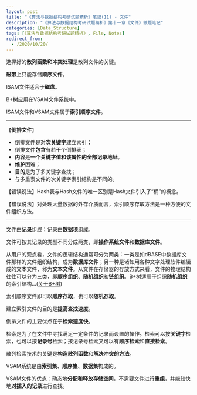 ```yaml
---
layout: post
title: "《算法与数据结构考研试题精析》笔记(11) - 文件"
description: "《算法与数据结构考研试题精析》第十一章《文件》做题笔记"
categories: [Data_Structure]
tags: [《算法与数据结构考研试题精析》, File, Notes]
redirect_from:
  - /2020/10/20/
---
```


选择好的**散列函数和冲突处理**是散列文件的关键。

**磁带**上只能存储**顺序文件**。

ISAM文件适合于**磁盘**。

B+树应用在VSAM文件系统中。

ISAM文件和VSAM文件属于**索引顺序文件**。

***

【**倒排文件**】

* 倒排文件是对**次关键字**建立索引；
* 倒排文件**包含**有若干个倒排表；
* **内容**是**一个关键字值和该属性的全部记录地址**。
* **维护**困难；
* **目的**是为了多关键字查找；
* 与多重表文件的次关键字索引结构是不同的。

【错误说法】Hash表与Hash文件的唯一区别是Hash文件引入了“桶”的概念。

【错误说法】对处理大量数据的外存介质而言，索引顺序存取方法是一种方便的文件组织方法。

***

文件由**记录**组成；记录由**数据项**组成。

文件可按其记录的类型不同分成两类，即**操作系统文件**和**数据库文件**。

从用户的观点看，文件的逻辑结构通常可分为两类：一类是如dBASE中数据库文件那样的文件组织结构，成为**数据库文件**；另一种是诸如用各种文字处理软件编辑成的文本文件，称为**文本文件**。从文件在存储器的存放方式来看，文件的物理结构往往可以分为三类，即**顺序组织**、**随机组织**和**链组织**。B+树适用于组织**随机组织**的索引结构...([关于B+树](https://authurwhywait.github.io/blog/2020/06/19/B+_Tree/))

索引顺序文件即可以**顺序存取**，也可以**随机存取**。

建立索引文件的目的是**提高查找速度**。

倒排文件的主要优点在于**检索速度快**。

检索是为了在文件中寻找满足一定条件的记录而设置的操作。检索可以按**关键字**检索，也可以按**记录号**检索；按记录号检索又可以有**顺序检索**和**直接检索**。

散列检索技术的关键是**构造散列函数**和**解决冲突的方法**。

VSAM系统是由**索引集**、**顺序集**、**数据集**构成的。

VSAM文件的优点：动态地**分配和释放存储空间**，不需要文件进行**重组**，并能较快地**对插入的记录**进行查找。
